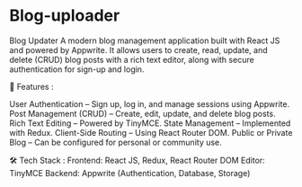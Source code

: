 # Blog-uploader
Blog Updater  A modern blog management application built with React JS and powered by Appwrite. It allows users to create, read, update, and delete (CRUD) blog posts with a rich text editor, along with secure authentication for sign-up and login.

🚀 Features : 

 User Authentication – Sign up, log in, and manage sessions using Appwrite.
 Post Management (CRUD) – Create, edit, update, and delete blog posts.
 Rich Text Editing – Powered by TinyMCE.
 State Management – Implemented with Redux.
 Client-Side Routing – Using React Router DOM.
 Public or Private Blog – Can be configured for personal or community use.


🛠️ Tech Stack : 
Frontend: React JS, Redux, React Router DOM
Editor: TinyMCE
Backend: Appwrite (Authentication, Database, Storage)
